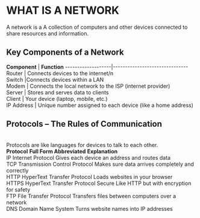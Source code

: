 <h1>WHAT IS A NETWORK</h1>
A network is a A collection of computers and other devices connected to share resources and information.<br>
<h2>Key Components of a Network</h2>
<b>Component</b>   |       	<b>Function</b><be>
-------------------|-------------------------------
Router	           | Connects devices to the internet/n<br>
Switch	           |Connects devices within a LAN<br>
Modem              |	Connects the local network to the ISP (internet provider)<br>
Server	           | Stores and serves data to clients<br>
Client	           | Your device (laptop, mobile, etc.)<br>
IP Address	       | Unique number assigned to each device (like a home address)<br>

<h2>Protocols – The Rules of Communication</h2><br>
Protocols are like languages for devices to talk to each other.<br>
<b>Protocol</b>	        <b>Full Form	Abbreviated</b>                  <b>Explanation</b> <br>
IP	              Internet                                Protocol	Gives each device an address and routes data<br>
TCP	              Transmission Control Protocol	          Makes sure data arrives completely and correctly<br>
HTTP	            HyperText Transfer Protocol	            Loads websites in your browser<br>
HTTPS            	HyperText Transfer Protocol Secure	    Like HTTP but with encryption for safety<br>
FTP	              File Transfer Protocol	                Transfers files between computers over a network<br>
DNS	              Domain Name System	                    Turns website names into IP addresses<br>
